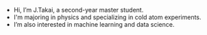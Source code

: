 - Hi, I’m J.Takai, a second-year master student.
- I'm majoring in physics and specializing in cold atom experiments.
- I’m also interested in machine learning and data science.

<!---
J1116/J1116 is a ✨ special ✨ repository because its `README.md` (this file) appears on your GitHub profile.
You can click the Preview link to take a look at your changes.
--->
